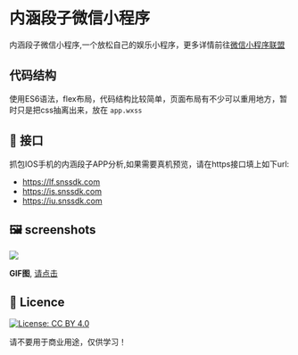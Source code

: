 # 内涵段子微信小程序

内涵段子微信小程序,一个放松自己的娱乐小程序，更多详情前往[微信小程序联盟](http://www.wxapp-union.com/forum.php?mod=viewthread&tid=5080&extra=page%3D1)

## 代码结构

使用ES6语法，flex布局，代码结构比较简单，页面布局有不少可以重用地方，暂时只是把css抽离出来，放在 `app.wxss`

## 🚀 接口

抓包IOS手机的内涵段子APP分析,如果需要真机预览，请在https接口填上如下url:

* https://lf.snssdk.com
* https://is.snssdk.com
* https://iu.snssdk.com

## 🖼 screenshots

![](https://github.com/julytian/neihanwxapp/blob/master/neihan.jpg)

**GIF图**, [请点击](http://7xo0zm.com1.z0.glb.clouddn.com/neihan.gif)

## 💎 Licence

[![License: CC BY 4.0](https://img.shields.io/badge/License-CC%20BY%204.0-lightgrey.svg)](http://creativecommons.org/licenses/by/4.0/)

请不要用于商业用途，仅供学习！
